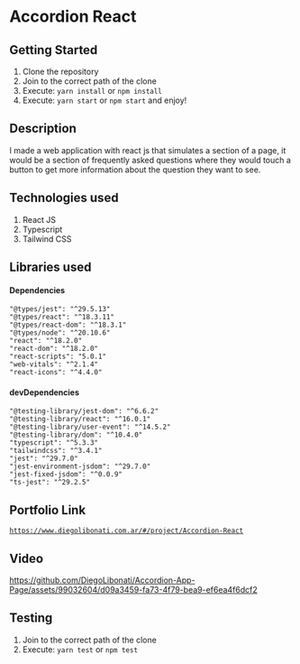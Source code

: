 # Accordion React

## Getting Started

1. Clone the repository
2. Join to the correct path of the clone
3. Execute: `yarn install` or `npm install`
4. Execute: `yarn start` or `npm start` and enjoy!

## Description

I made a web application with react js that simulates a section of a page, it would be a section of frequently asked questions where they would touch a button to get more information about the question they want to see.

## Technologies used

1. React JS
2. Typescript
3. Tailwind CSS

## Libraries used

#### Dependencies

```
"@types/jest": "^29.5.13"
"@types/react": "^18.3.11"
"@types/react-dom": "^18.3.1"
"@types/node": "^20.10.6"
"react": "^18.2.0"
"react-dom": "^18.2.0"
"react-scripts": "5.0.1"
"web-vitals": "^2.1.4"
"react-icons": "^4.4.0"
```

#### devDependencies

```
"@testing-library/jest-dom": "^6.6.2"
"@testing-library/react": "^16.0.1"
"@testing-library/user-event": "^14.5.2"
"@testing-library/dom": "^10.4.0"
"typescript": "^5.3.3"
"tailwindcss": "^3.4.1"
"jest": "^29.7.0"
"jest-environment-jsdom": "^29.7.0"
"jest-fixed-jsdom": "^0.0.9"
"ts-jest": "^29.2.5"
```

## Portfolio Link

[`https://www.diegolibonati.com.ar/#/project/Accordion-React`](https://www.diegolibonati.com.ar/#/project/Accordion-React)

## Video

https://github.com/DiegoLibonati/Accordion-App-Page/assets/99032604/d09a3459-fa73-4f79-bea9-ef6ea4f6dcf2

## Testing

1. Join to the correct path of the clone
2. Execute: `yarn test` or `npm test`